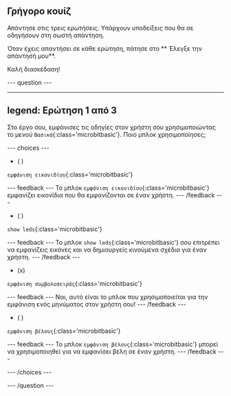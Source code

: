 ## Γρήγορο κουίζ

Απάντησε στις τρεις ερωτήσεις. Υπάρχουν υποδείξεις που θα σε οδηγήσουν στη σωστή απάντηση.

Όταν έχεις απαντήσει σε κάθε ερώτηση, πάτησε στο \*\* Έλεγξε την απάντησή μου\*\*.

Καλή διασκέδαση!

--- question ---

---
legend: Ερώτηση 1 από 3
---

Στο έργο σου, εμφάνισες τις οδηγίες στον χρήστη σου χρησιμοποιώντας το μενού `Βασικά`{:class='microbitbasic'}. Ποιο μπλοκ χρησιμοποίησες;

--- choices ---

- ( )

`εμφάνιση εικονιδίου`{:class='microbitbasic'}

--- feedback ---
Το μπλοκ `εμφάνιση εικονιδίου`{:class='microbitbasic'} εμφανίζει εικονίδια που θα εμφανίζονται σε έναν χρήστη.
--- /feedback ---

- ( )

`show leds`{:class='microbitbasic'}

--- feedback ---
Το μπλοκ `show leds`{:class='microbitbasic'} σου επιτρέπει να εμφανίζεις εικόνες και να δημιουργείς κινούμενα σχέδια για έναν χρήστη.
--- /feedback ---

- (x)

`εμφάνιση συμβολοσειράς`{:class='microbitbasic'}

--- feedback ---
Ναι, αυτό είναι το μπλοκ που χρησιμοποιείται για την εμφάνιση ενός μηνύματος στον χρήστη σου!
--- /feedback ---

- ( )

`εμφάνιση βέλους`{:class='microbitbasic'}

--- feedback ---
Το μπλοκ `εμφάνιση βέλους`{:class='microbitbasic'} μπορεί να χρησιμοποιηθεί για να εμφανίσει βέλη σε έναν χρήστη.
--- /feedback ---

--- /choices ---

--- /question ---
